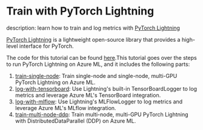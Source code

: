 # Train with PyTorch Lightning

description: learn how to train and log metrics with [PyTorch Lightning](https://github.com/PyTorchLightning/pytorch-lightning)

[PyTorch Lightning](https://github.com/PyTorchLightning/pytorch-lightning) is a lightweight open-source library that provides a high-level interface for PyTorch.

The code for this tutorial can be found [here](../../code/models/pytorch-lightning).This tutorial goes over the steps to run PyTorch Lightning on Azure ML, and it includes the following parts:

1. [train-single-node](1.train-single-node.ipynb): Train single-node and single-node, multi-GPU PyTorch Lightning on Azure ML.
2. [log-with-tensorboard](2.log-with-tensorboard.ipynb): Use Lightning's built-in TensorBoardLogger to log metrics and leverage Azure ML's TensorBoard integration.
3. [log-with-mlflow](3.log-with-mlflow.ipynb): Use Lightning's MLFlowLogger to log metrics and leverage Azure ML's MLflow integration.
4. [train-multi-node-ddp](4.train-multi-node-ddp.ipynb): Train multi-node, multi-GPU PyTorch Lightning with DistributedDataParallel (DDP) on Azure ML.
